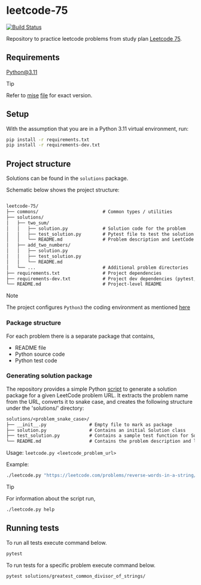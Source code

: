 # leetcode-75

[![Build Status](https://github.com/harshadnawathe/leetcode-75/actions/workflows/ci.yaml/badge.svg)](https://github.com/harshadnawathe/leetcode-75/actions/workflows/ci.yaml)

Repository to practice leetcode problems from study plan [Leetcode 75](https://leetcode.com/studyplan/leetcode-75/).

## Requirements

Python@3.11

> [!TIP]
> Refer to [mise](https://mise.jdx.dev/) [file](./.mise.toml) for exact version.

## Setup

With the assumption that you are in a Python 3.11 virtual environment, run:

```sh
pip install -r requirements.txt
pip install -r requirements-dev.txt
```

## Project structure

Solutions can be found in the `solutions` package.

Schematic below shows the project structure:

```txt

leetcode-75/
├── commons/                        # Common types / utilities
├── solutions/
│   ├── two_sum/
│   │   ├── solution.py             # Solution code for the problem
│   │   ├── test_solution.py        # Pytest file to test the solution
│   │   └── README.md               # Problem description and LeetCode link
│   ├── add_two_numbers/
│   │   ├── solution.py
│   │   ├── test_solution.py
│   │   └── README.md
│   └── ...                         # Additional problem directories
├── requirements.txt                # Project dependencies
├── requirements-dev.txt            # Project dev dependencies (pytest, etc.)
└── README.md                       # Project-level README
```

> [!NOTE]
>
> The project configures `Python3` the coding environment as mentioned
> [here](https://support.leetcode.com/hc/en-us/articles/360011833974-What-are-the-environments-for-the-programming-languages)

### Package structure

For each problem there is a separate package that contains,

- README file
- Python source code
- Python test code

### Generating solution package

The repository provides a simple Python [script](./leetcode.py) to
generate a solution package for a given LeetCode problem URL.
It extracts the problem name from the URL, converts it to snake case,
and creates the following structure under the 'solutions/' directory:

```txt
solutions/<problem_snake_case>/
├── __init__.py                # Empty file to mark as package
├── solution.py                # Contains an initial Solution class
├── test_solution.py           # Contains a sample test function for Solution
└── README.md                  # Contains the problem description and link
```

Usage: `leetcode.py <leetcode_problem_url>`

Example:

```sh
./leetcode.py "https://leetcode.com/problems/reverse-words-in-a-string/"
```

> [!TIP]
>
> For information about the script run,
>
> ```sh
> ./leetcode.py help
> ```

## Running tests

To run all tests execute command below.

```sh
pytest
```

To run tests for a specific problem execute command below.

```sh
pytest solutions/greatest_common_divisor_of_strings/
```
